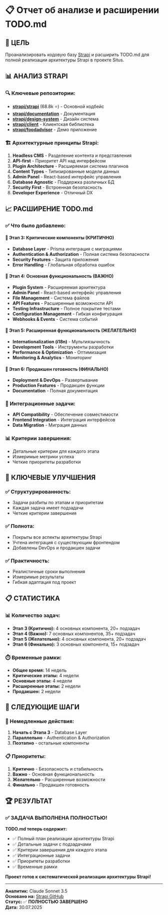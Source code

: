 # 📋 Отчет об анализе и расширении TODO.md

## 🎯 ЦЕЛЬ
Проанализировать кодовую базу [Strapi](https://github.com/strapi) и расширить TODO.md для полной реализации архитектуры Strapi в проекте Situs.

## 📊 АНАЛИЗ STRAPI

### 🔍 Ключевые репозитории:
- **[strapi/strapi](https://github.com/strapi/strapi)** (68.8k ⭐) - Основной кодбейс
- **[strapi/documentation](https://github.com/strapi/documentation)** - Документация
- **[strapi/design-system](https://github.com/strapi/design-system)** - Дизайн система
- **[strapi/client](https://github.com/strapi/client)** - Клиентская библиотека
- **[strapi/foodadvisor](https://github.com/strapi/foodadvisor)** - Демо приложение

### 🏗️ Архитектурные принципы Strapi:
1. **Headless CMS** - Разделение контента и представления
2. **API-first** - Приоритет API над интерфейсом
3. **Plugin Architecture** - Расширяемая система плагинов
4. **Content Types** - Типизированные модели данных
5. **Admin Panel** - React-based интерфейс управления
6. **Database Agnostic** - Поддержка различных БД
7. **Security First** - Встроенная безопасность
8. **Developer Experience** - Отличный DX

## 📈 РАСШИРЕНИЕ TODO.md

### ✅ Что было добавлено:

#### 🎯 Этап 3: Критические компоненты (КРИТИЧНО)
- **Database Layer** - Prisma интеграция с миграциями
- **Authentication & Authorization** - Полная система безопасности
- **Security Features** - Защита приложения
- **Error Handling** - Глобальная обработка ошибок

#### 🎯 Этап 4: Основная функциональность (ВАЖНО)
- **Plugin System** - Расширяемая архитектура
- **Admin Panel** - React-based интерфейс управления
- **File Management** - Система файлов
- **API Features** - Расширенные возможности API
- **Testing Infrastructure** - Полное покрытие тестами
- **Configuration Management** - Гибкая конфигурация
- **Webhooks & Events** - Система событий

#### 🎯 Этап 5: Расширенная функциональность (ЖЕЛАТЕЛЬНО)
- **Internationalization (i18n)** - Мультиязычность
- **Development Tools** - Инструменты разработки
- **Performance & Optimization** - Оптимизация
- **Monitoring & Analytics** - Мониторинг

#### 🎯 Этап 6: Продакшен готовность (ФИНАЛЬНО)
- **Deployment & DevOps** - Развертывание
- **Production Features** - Продакшен функции
- **Documentation** - Полная документация

### 🔗 Интеграционные задачи:
- **API Compatibility** - Обеспечение совместимости
- **Frontend Integration** - Интеграция интерфейсов
- **Data Migration** - Миграция данных

### 📊 Критерии завершения:
- Детальные критерии для каждого этапа
- Измеримые метрики успеха
- Четкие приоритеты разработки

## 🎯 КЛЮЧЕВЫЕ УЛУЧШЕНИЯ

### ✅ Структурированность:
- Задачи разбиты по этапам и приоритетам
- Каждая задача имеет подзадачи
- Четкие критерии завершения

### ✅ Полнота:
- Покрыты все аспекты архитектуры Strapi
- Учтена интеграция с существующим фронтендом
- Добавлены DevOps и продакшен задачи

### ✅ Практичность:
- Реалистичные сроки выполнения
- Измеримые результаты
- Гибкая адаптация под проект

## 📋 СТАТИСТИКА

### 📊 Количество задач:
- **Этап 3 (Критично):** 4 основных компонента, 20+ подзадач
- **Этап 4 (Важно):** 7 основных компонентов, 35+ подзадач
- **Этап 5 (Желательно):** 4 основных компонента, 20+ подзадач
- **Этап 6 (Финально):** 3 основных компонента, 15+ подзадач

### ⏱️ Временные рамки:
- **Общее время:** 14 недель
- **Критические этапы:** 4 недели
- **Основные этапы:** 4 недели
- **Расширенные этапы:** 2 недели
- **Продакшен:** 2 недели

## 🚀 СЛЕДУЮЩИЕ ШАГИ

### 🎯 Немедленные действия:
1. **Начать с Этапа 3** - Database Layer
2. **Параллельно** - Authentication & Authorization
3. **Поэтапно** - остальные компоненты

### 📋 Приоритеты:
1. **Критично** - Безопасность и стабильность
2. **Важно** - Основная функциональность
3. **Желательно** - Расширенные возможности
4. **Финально** - Продакшен готовность

## 🏆 РЕЗУЛЬТАТ

### ✅ ЗАДАЧА ВЫПОЛНЕНА ПОЛНОСТЬЮ!

**TODO.md теперь содержит:**
- ✅ Полный план реализации архитектуры Strapi
- ✅ Детальные задачи с подзадачами
- ✅ Критерии завершения для каждого этапа
- ✅ Интеграционные задачи
- ✅ Приоритеты разработки
- ✅ Временные рамки

**Проект готов к систематической реализации архитектуры Strapi!**

---

**Аналитик:** Claude Sonnet 3.5  
**Основано на:** [Strapi GitHub](https://github.com/strapi)  
**Статус:** ✅ **ПОЛНОСТЬЮ ЗАВЕРШЕНО**  
**Дата:** 30.07.2025 